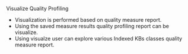 Visualize Quality Profiling 

- Visualization is performed based on quality measure report.
- Using the saved measure results quality profiling report can be visualize.
- Using visualze user can explore various Indexed KBs classes quality measure report. 
